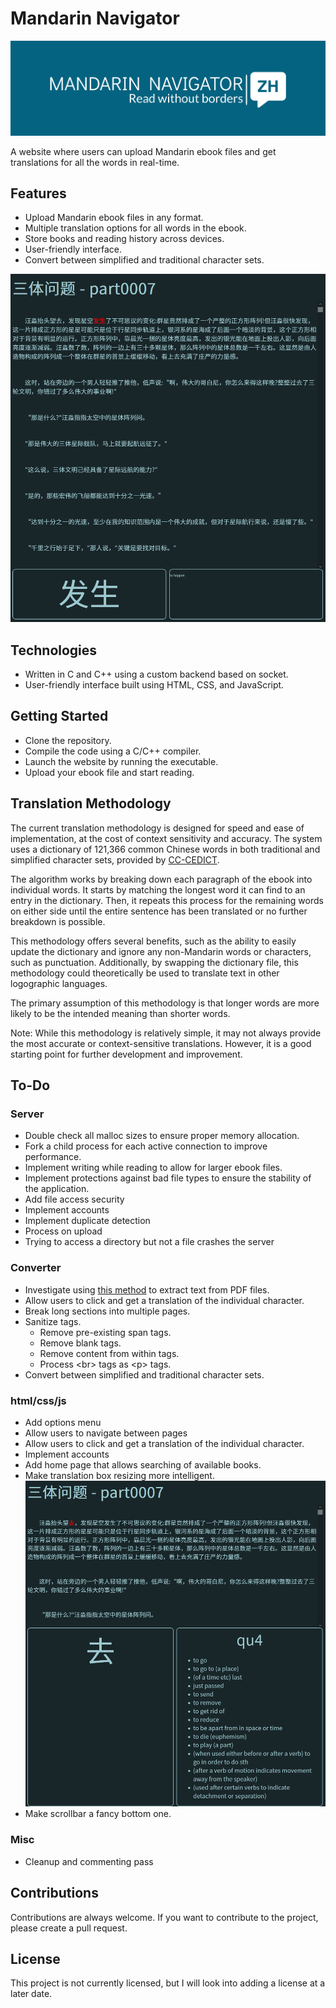 
# Mandarin Navigator

![](/content/png/mandarin-navigator-high-resolution-color-logo-crop.png)

A website where users can upload Mandarin ebook files and get translations for all the words in real-time.

## Features

* Upload Mandarin ebook files in any format.
* Multiple translation options for all words in the ebook.
* Store books and reading history across devices.
* User-friendly interface.
* Convert between simplified and traditional character sets.

![](/content/Example_2023-02-05.png)

## Technologies

* Written in C and C++ using a custom backend based on socket.
* User-friendly interface built using HTML, CSS, and JavaScript.

## Getting Started

* Clone the repository.
* Compile the code using a C/C++ compiler.
* Launch the website by running the executable.
* Upload your ebook file and start reading.

## Translation Methodology

The current translation methodology is designed for speed and ease of implementation, at the cost of context sensitivity and accuracy. The system uses a dictionary of 121,366 common Chinese words in both traditional and simplified character sets, provided by [CC-CEDICT](https://cc-cedict.org/wiki/).

The algorithm works by breaking down each paragraph of the ebook into individual words. It starts by matching the longest word it can find to an entry in the dictionary. Then, it repeats this process for the remaining words on either side until the entire sentence has been translated or no further breakdown is possible.

This methodology offers several benefits, such as the ability to easily update the dictionary and ignore any non-Mandarin words or characters, such as punctuation. Additionally, by swapping the dictionary file, this methodology could theoretically be used to translate text in other logographic languages.

The primary assumption of this methodology is that longer words are more likely to be the intended meaning than shorter words.

Note: While this methodology is relatively simple, it may not always provide the most accurate or context-sensitive translations. However, it is a good starting point for further development and improvement.

## To-Do

### Server
* Double check all malloc sizes to ensure proper memory allocation.
* Fork a child process for each active connection to improve performance.
* Implement writing while reading to allow for larger ebook files.
* Implement protections against bad file types to ensure the stability of the application.
* Add file access security
* Implement accounts
* Implement duplicate detection
* Process on upload
* Trying to access a directory but not a file crashes the server

### Converter
* Investigate using [this method](https://dida.do/blog/how-to-extract-text-from-pdf) to extract text from PDF files.
* Allow users to click and get a translation of the individual character.
* Break long sections into multiple pages.
* Sanitize tags.
    * Remove pre-existing span tags.
    * Remove blank tags.
    * Remove content from within tags.
    * Process \<br\> tags as \<p\> tags.
* Convert between simplified and traditional character sets.

### html/css/js
* Add options menu
* Allow users to navigate between pages
* Allow users to click and get a translation of the individual character.
* Implement accounts
* Add home page that allows searching of available books.
* Make translation box resizing more intelligent.
![](/content/Qu_problem_example.png)
* Make scrollbar a fancy bottom one.

### Misc
* Cleanup and commenting pass

## Contributions

Contributions are always welcome. If you want to contribute to the project, please create a pull request.

## License

This project is not currently licensed, but I will look into adding a license at a later date.